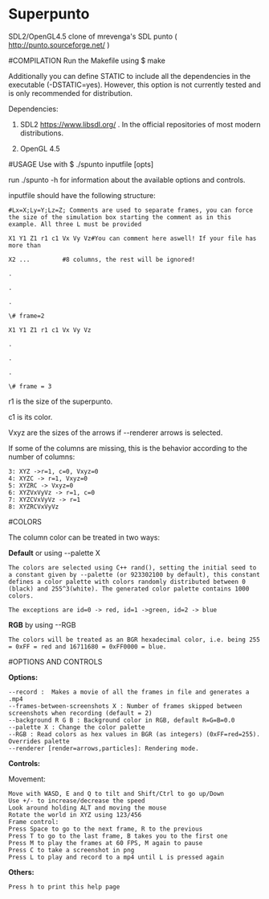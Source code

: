 # Superpunto
SDL2/OpenGL4.5 clone of mrevenga's SDL punto ( http://punto.sourceforge.net/ )

#COMPILATION
Run the Makefile using $ make

Additionally you can define STATIC to include all the dependencies in the executable (-DSTATIC=yes). However, this option is not currently tested and is only recommended for distribution.


Dependencies:

1. SDL2 https://www.libsdl.org/ . In the official repositories of most modern distributions.

2. OpenGL 4.5


#USAGE
Use with $ ./spunto inputfile [opts]

run ./spunto -h for information about the available options and controls.


inputfile should have the following structure:

	#Lx=X;Ly=Y;Lz=Z; Comments are used to separate frames, you can force the size of the simulation box starting the comment as in this example. All three L must be provided

	X1 Y1 Z1 r1 c1 Vx Vy Vz#You can comment here aswell! If your file has more than
	
	X2 ...         #8 columns, the rest will be ignored!

	.

	.

	.

	\# frame=2

	X1 Y1 Z1 r1 c1 Vx Vy Vz

	.

	.

	.

	\# frame = 3

r1 is the size of the superpunto.

c1 is its color.

Vxyz are the sizes of the arrows if --renderer arrows is selected.

If some of the columns are missing, this is the behavior according to the number of columns:

	3: XYZ ->r=1, c=0, Vxyz=0
	4: XYZC -> r=1, Vxyz=0
	5: XYZRC -> Vxyz=0
	6: XYZVxVyVz -> r=1, c=0
	7: XYZCVxVyVz -> r=1
	8: XYZRCVxVyVz

#COLORS

The column color can be treated in two ways:

**Default** or using --palette X

	The colors are selected using C++ rand(), setting the initial seed to a constant given by --palette (or 923302100 by default), this constant defines a color palette with colors randomly distributed between 0 (black) and 255^3(white). The generated color palette contains 1000 colors.

	The exceptions are id=0 -> red, id=1 ->green, id=2 -> blue


**RGB** by using --RGB

	The colors will be treated as an BGR hexadecimal color, i.e. being 255 = 0xFF = red and 16711680 = 0xFF0000 = blue.



#OPTIONS AND CONTROLS

**Options:**

	--record :  Makes a movie of all the frames in file and generates a .mp4
	--frames-between-screenshots X : Number of frames skipped between screenshots when recording (default = 2)
	--background R G B : Background color in RGB, default R=G=B=0.0
	--palette X : Change the color palette
	--RGB : Read colors as hex values in BGR (as integers) (0xFF=red=255). Overrides palette
	--renderer [render=arrows,particles]: Rendering mode.
	
**Controls:**
	
Movement:
	
	Move with WASD, E and Q to tilt and Shift/Ctrl to go up/Down
	Use +/- to increase/decrease the speed
	Look around holding ALT and moving the mouse
	Rotate the world in XYZ using 123/456
	Frame control:
	Press Space to go to the next frame, R to the previous
	Press T to go to the last frame, B takes you to the first one
	Press M to play the frames at 60 FPS, M again to pause
	Press C to take a screenshot in png
	Press L to play and record to a mp4 until L is pressed again
	
**Others:**

	Press h to print this help page
	


